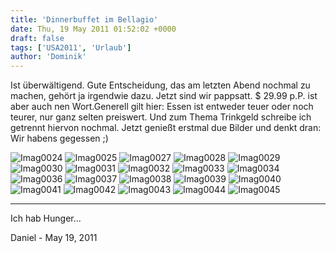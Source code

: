 ```yaml
---
title: 'Dinnerbuffet im Bellagio'
date: Thu, 19 May 2011 01:52:02 +0000
draft: false
tags: ['USA2011', 'Urlaub']
author: 'Dominik'
---
```


Ist überwältigend. Gute Entscheidung, das am letzten Abend nochmal zu machen, gehört ja irgendwie dazu. Jetzt sind wir pappsatt. $ 29.99 p.P. ist aber auch nen Wort.Generell gilt hier: Essen ist entweder teuer oder noch teurer, nur ganz selten preiswert. Und zum Thema Trinkgeld schreibe ich getrennt hiervon nochmal. Jetzt genießt erstmal due Bilder und denkt dran: Wir habens gegessen ;)

![Imag0024](/urlaub11to15-images/11/imag0024-scaled-1000.jpg?w=300)
![Imag0025](/urlaub11to15-images/11/imag0025-scaled-1000.jpg?w=300)
![Imag0027](/urlaub11to15-images/11/imag0027-scaled-1000.jpg?w=300)
![Imag0028](/urlaub11to15-images/11/imag0028-scaled-1000.jpg?w=300)
![Imag0029](/urlaub11to15-images/11/imag0029-scaled-1000.jpg?w=300)
![Imag0030](/urlaub11to15-images/11/imag0030-scaled-1000.jpg?w=300)
![Imag0031](/urlaub11to15-images/11/imag0031-scaled-1000.jpg?w=300)
![Imag0032](/urlaub11to15-images/11/imag0032-scaled-1000.jpg?w=300)
![Imag0033](/urlaub11to15-images/11/imag0033-scaled-1000.jpg?w=300)
![Imag0034](/urlaub11to15-images/11/imag0034-scaled-1000.jpg?w=300)
![Imag0036](/urlaub11to15-images/11/imag0036-scaled-1000.jpg?w=300)
![Imag0037](/urlaub11to15-images/11/imag0037-scaled-1000.jpg?w=300)
![Imag0038](/urlaub11to15-images/11/imag0038-scaled-1000.jpg?w=300)
![Imag0039](/urlaub11to15-images/11/imag0039-scaled-1000.jpg?w=300)
![Imag0040](/urlaub11to15-images/11/imag0040-scaled-1000.jpg?w=300)
![Imag0041](/urlaub11to15-images/11/imag0041-scaled-1000.jpg?w=300)
![Imag0042](/urlaub11to15-images/11/imag0042-scaled-1000.jpg?w=300)
![Imag0043](/urlaub11to15-images/11/imag0043-scaled-1000.jpg?w=300)
![Imag0044](/urlaub11to15-images/11/imag0044-scaled-1000.jpg?w=300)
![Imag0045](/urlaub11to15-images/11/imag0045-scaled-1000.jpg?w=300)

---

Ich hab Hunger...

Daniel - <time datetime="2011-05-19 06:24:58">May 19, 2011</time>